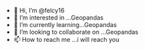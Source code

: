 - 👋 Hi, I’m @felcy16
- 👀 I’m interested in ...Geopandas
- 🌱 I’m currently learning...Geopandas
- 💞️ I’m looking to collaborate on ...Geopandas
- 📫 How to reach me ...i will reach you

<!---
felcy16/felcy16 is a ✨ special ✨ repository because its `README.md` (this file) appears on your GitHub profile.
You can click the Preview link to take a look at your changes.
--->
